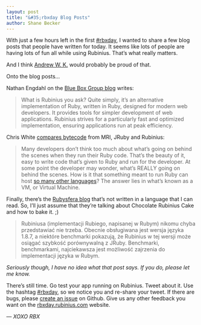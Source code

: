 ```yaml
---
layout: post
title: "&#35;rbxday Blog Posts"
author: Shane Becker
---
```


With just a few hours left in the first [#rbxday](http://rbxday.rubinius.com),
I wanted to share a few blog posts that people have written for today.
It seems like lots of people are having lots of fun all while using Rubinius.
That&rsquo;s what really matters.

And I think [Andrew W. K.](https://twitter.com/andrewwk)
would probably be proud of that.

Onto the blog posts...

Nathan Engdahl on the
[Blue Box Group blog](http://bluebox.net/news/2011/08/rubinius-day "Rubinius Day")
writes:

> What is Rubinius you ask? Quite simply, it’s an alternative implementation
> of Ruby, written in Ruby, designed for modern web developers. It provides
> tools for simpler development of web applications. Rubinius strives for a
> particularly fast and optimized implementation, ensuring applications run
> at peak efficiency.

Chris White [compares bytecode](http://rubysource.blogspot.com/2011/08/taking-byte-out-of-ruby.html "A Source For All Things Ruby: Taking A Byte Out of Ruby")
from MRI, JRuby and Rubinius:

> Many developers don&rsquo;t think too much about what&rsquo;s going on behind the
> scenes when they run their Ruby code. That&rsquo;s the beauty of it, easy to
> write code that&rsquo;s given to Ruby and run for the developer. At some point
> the developer may wonder, what&rsquo;s REALLY going on behind the scenes. How is
> it that something meant to run Ruby can host [so many other languages](http://rubinius.com/projects")?
> The answer lies in what&rsquo;s known as a VM, or Virtual Machine.

Finally, there&rsquo;s the
[Rubysfera blog](http://rubysfera.pl/2011/08/kod-zrodlowy-rubiego-w-rubym/ "Kod źródłowy Rubiego w Rubym")
that&rsquo;s not written in a language that I can read. So, I&rsquo;ll just assume that
they&rsquo;re talking about Chocolate Rubinius Cake and how to bake it. ;)

> Rubiniusa (implementacji Rubiego, napisanej w Rubym) nikomu chyba
> przedstawiać nie trzeba. Obecnie obsługiwana jest wersja języka 1.8.7, a
> niektóre benchmarki pokazują, że Rubinius w tej wersji może osiągać szybkość
> porównywalną z JRuby. Benchmarki, benchmarkami, najciekawsza jest możliwość
> zajrzenia do implementacji języka w Rubym.

*Seriously though, I have no idea what that post says.
If you do, please let me know.*

There&rsquo;s still time. Go test your app running on Rubinius. Tweet about it.
Use the hashtag [#rbxday](https://twitter.com/#!/search/%23rbxday), so we
notice you and re-share your tweet. If there are bugs, please
[create an issue](https://github.com/rubinius/rubinius/issues) on Github.
Give us any other feedback you want on the
[rbxday.rubinius.com](http://rbxday.rubinius.com/feedback) website.

*&mdash; XOXO RBX*
